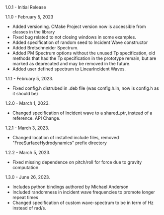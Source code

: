 
1.0.1 - Initial Release 

1.1.0 - February 5, 2023
- Added versioning. CMake Project version now is accessible from classes in the library
- Fixed bug related to not closing windows in some examples.
- Added specification of random seed to Incident Wave constructor
- Added Bretschneider Spectrum.
- Added PM Spectrum options without the unused Tp specification, old methods that had the Tp specification in the prototype remain, but are marked as deprecated and may be removed in the future.
- Added user defined spectrum to LinearIncident Waves.

1.1.1 - February 5, 2023.
- Fixed config.h distrubed in .deb file (was config.h.in, now is config.h as it should be)

1.2.0 - March 1, 2023.
- Changed specification of Incident wave to a shared_ptr, instead of a reference.  API Change.

1.2.1 - March 3, 2023.
- Changed location of installed include files, removed "FreeSurfaceHydrodynamics" prefix directory

1.2.2 - March 5, 2023.
- Fixed missing dependence on pitch/roll for force due to gravity computation

1.3.0 - June 26, 2023.
- Includes python bindings authored by Michael Anderson
- Included randomness in incident wave frequencies to promote longer repeat times
- Changed specification of custom wave-spectrum to be in term of Hz instead of rad/s.
